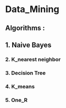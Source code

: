 # Data_Mining

## Algorithms :
## 1. Naive Bayes 
### 2. K_nearest neighbor
### 3. Decision Tree
### 4. K_means
### 5. One_R
